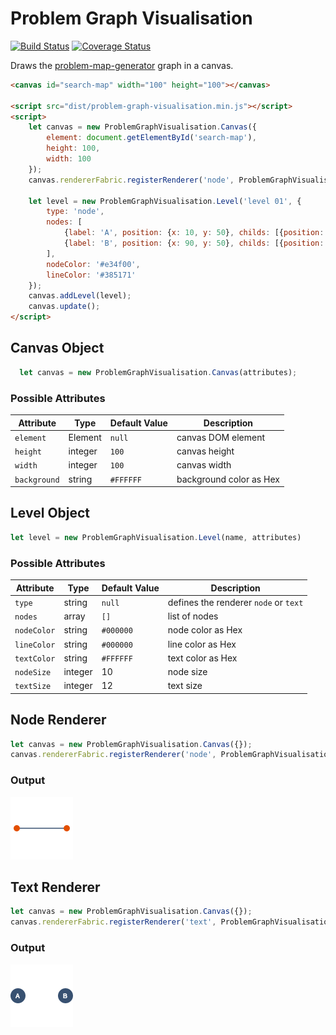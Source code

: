 # Problem Graph Visualisation

[![Build Status](https://travis-ci.org/marcbreitung/problem-graph-visualisation.svg?branch=master)](https://travis-ci.org/marcbreitung/problem-graph-visualisation) [![Coverage Status](https://coveralls.io/repos/github/marcbreitung/problem-graph-visualisation/badge.svg?branch=master)](https://coveralls.io/github/marcbreitung/problem-graph-visualisation?branch=master)

Draws the [problem-map-generator](https://github.com/marcbreitung/problem-map-generator) graph in a canvas.

```html
<canvas id="search-map" width="100" height="100"></canvas>

<script src="dist/problem-graph-visualisation.min.js"></script>
<script>
    let canvas = new ProblemGraphVisualisation.Canvas({
        element: document.getElementById('search-map'),
        height: 100,
        width: 100
    });
    canvas.rendererFabric.registerRenderer('node', ProblemGraphVisualisation.NodesRenderer);
    
    let level = new ProblemGraphVisualisation.Level('level 01', {
        type: 'node',
        nodes: [
            {label: 'A', position: {x: 10, y: 50}, childs: [{position: {x: 90, y: 50}, childs: []}]},
            {label: 'B', position: {x: 90, y: 50}, childs: [{position: {x: 10, y: 50}, childs: []}]}
        ], 
        nodeColor: '#e34f00', 
        lineColor: '#385171'
    });
    canvas.addLevel(level);
    canvas.update();
</script>
```
## Canvas Object
```javascript
  let canvas = new ProblemGraphVisualisation.Canvas(attributes);
```
### Possible Attributes
| Attribute | Type | Default Value | Description |
| --- | --- | --- | --- |
| `element` | Element | `null` | canvas DOM element |
| `height` | integer | `100` | canvas height |
| `width` | integer | `100` | canvas width |
| `background` | string | `#FFFFFF` | background color as Hex |

## Level Object
```javascript
let level = new ProblemGraphVisualisation.Level(name, attributes)
```
### Possible Attributes
| Attribute | Type | Default Value | Description |
| --- | --- | --- | --- |
| `type` | string | `null` | defines the renderer `node` or `text` |
| `nodes` | array | `[]` | list of nodes |
| `nodeColor` | string | `#000000` | node color as Hex |
| `lineColor` | string | `#000000` | line color as Hex |
| `textColor` | string | `#FFFFFF` | text color as Hex |
| `nodeSize` | integer | 10 | node size |
| `textSize` | integer | 12 | text size |

## Node Renderer
```javascript
let canvas = new ProblemGraphVisualisation.Canvas({});
canvas.rendererFabric.registerRenderer('node', ProblemGraphVisualisation.NodesRenderer);
```
### Output
![Example Output](assets/nodeRenderer.png)

## Text Renderer
```javascript
let canvas = new ProblemGraphVisualisation.Canvas({});
canvas.rendererFabric.registerRenderer('text', ProblemGraphVisualisation.TextRenderer);
```
### Output
![Example Output](assets/textRenderer.png)